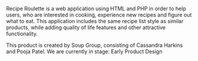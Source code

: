 Recipe Roulette is a web application using HTML and PHP in order to help users, who are interested in cooking, experience new recipes and figure out what to eat. 
This application includes the same recipe list style as similar products, while adding quality of life features and other attractive functionality.

This product is created by Soup Group, consisting of Cassandra Harkins and Pooja Patel.
We are currently in stage: Early Product Design

